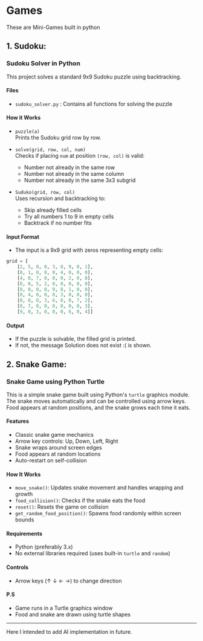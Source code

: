 # Games
These are Mini-Games built in python
## 1. Sudoku:
### Sudoku Solver in Python
This project solves a standard 9x9 Sudoku puzzle using backtracking.

#### Files
- `sudoku_solver.py` : Contains all functions for solving the puzzle

#### How it Works
- `puzzle(a)`  
  Prints the Sudoku grid row by row.

- `solve(grid, row, col, num)`  
  Checks if placing `num` at position `(row, col)` is valid:
  - Number not already in the same row
  - Number not already in the same column
  - Number not already in the same 3x3 subgrid

- `Suduko(grid, row, col)`  
  Uses recursion and backtracking to:
  - Skip already filled cells
  - Try all numbers 1 to 9 in empty cells
  - Backtrack if no number fits

#### Input Format
- The input is a 9x9 grid with zeros representing empty cells:
```python
grid = [
    [2, 5, 0, 0, 3, 0, 9, 0, 1],
    [0, 1, 0, 0, 0, 4, 0, 0, 0],
    [4, 0, 7, 0, 0, 0, 2, 0, 8],
    [0, 0, 5, 2, 0, 0, 0, 0, 0],
    [0, 0, 0, 0, 9, 8, 1, 0, 0],
    [0, 4, 0, 0, 0, 3, 0, 0, 0],
    [0, 0, 0, 3, 6, 0, 0, 7, 2],
    [0, 7, 0, 0, 0, 0, 0, 0, 3],
    [9, 0, 3, 0, 0, 0, 6, 0, 4]]
```
#### Output
- If the puzzle is solvable, the filled grid is printed.
- If not, the message Solution does not exist :( is shown.

## 2. Snake Game:
   ### Snake Game using Python Turtle
This is a simple snake game built using Python's `turtle` graphics module. The snake moves automatically and can be controlled using arrow keys. Food appears at random positions, and the snake grows each time it eats.

#### Features
- Classic snake game mechanics
- Arrow key controls: Up, Down, Left, Right
- Snake wraps around screen edges
- Food appears at random locations
- Auto-restart on self-collision

#### How It Works
- `move_snake()`: Updates snake movement and handles wrapping and growth
- `food_collision()`: Checks if the snake eats the food
- `reset()`: Resets the game on collision
- `get_random_food_position()`: Spawns food randomly within screen bounds

#### Requirements
- Python (preferably 3.x)
- No external libraries required (uses built-in `turtle` and `random`)

#### Controls
- Arrow keys (↑ ↓ ← →) to change direction

#### P.S
- Game runs in a Turtle graphics window
- Food and snake are drawn using turtle shapes

---
Here I intended to add AI implementation in future.
